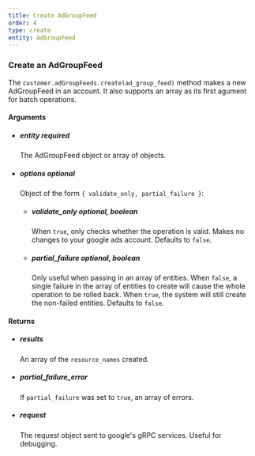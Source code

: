 ```yaml
---
title: Create AdGroupFeed 
order: 4
type: create
entity: AdGroupFeed 
---
```


### Create an AdGroupFeed 

The `customer.adGroupFeeds.create(ad_group_feed)` method makes a new AdGroupFeed in an account. It also supports an array as its first agument for batch operations.


#### Arguments

- ##### entity *required* 
    The AdGroupFeed object or array of objects.
- ##### options *optional*
    Object of the form `{ validate_only, partial_failure }`:
    - ##### validate_only *optional, boolean* 
        When `true`, only checks whether the operation is valid. Makes no changes to your google ads account. Defaults to `false`.
    - ##### partial_failure *optional, boolean*
        Only useful when passing in an array of entities. When `false`, a single failure in the array of entities to create will cause the whole operation to be rolled back. When `true`, the system will still create the non-failed entities. Defaults to `false`.


#### Returns

- ##### results
    An array of the `resource_names` created.
- ##### partial_failure_error
    If `partial_failure` was set to `true`, an array of errors.
- ##### request
    The request object sent to google's gRPC services. Useful for debugging.
